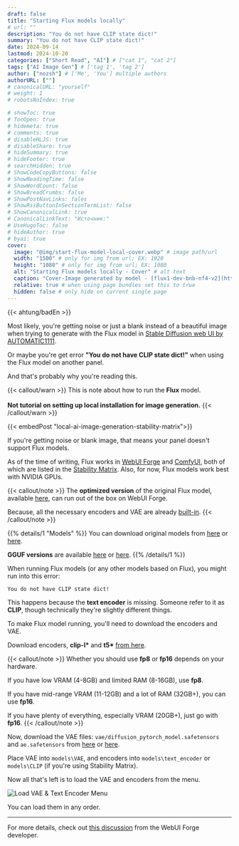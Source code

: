 ```yaml
---
draft: false
title: "Starting Flux models locally"
# url: ""
description: "You do not have CLIP state dict!"
summary: "You do not have CLIP state dict!"
date: 2024-09-14
lastmod: 2024-10-20
categories: ["Short Read", "AI"] # ["cat 1", "cat 2"]
tags: ["AI Image Gen"] # ['tag 1', 'tag 2']
author: ["nozsh"] # ['Me', 'You'] multiple authors
authorURL: [""]
# canonicalURL: "yourself"
# weight: 1
# robotsNoIndex: true

# showToc: true
# TocOpen: true
# hidemeta: true
# comments: true
# disableHLJS: true
# disableShare: true
# hideSummary: true
# hideFooter: true
# searchHidden: true
# ShowCodeCopyButtons: false
# ShowReadingTime: false
# ShowWordCount: false
# ShowBreadCrumbs: false
# ShowPostNavLinks: fales
# ShowRssButtonInSectionTermList: false
# ShowCanonicalLink: true
# CanonicalLinkText: "Источник:"
# UseHugoToc: false
# hideAuthor: true
# byai: true
cover:
  image: "@img/start-flux-model-local-cover.webp" # image path/url
  width: "1500" # only for img from url; EX: 1920
  height: "1080" # only for img from url; EX: 1080
  alt: "Starting Flux models locally - Cover" # alt text
  caption: "Cover-Image generated by model - [flux1-dev-bnb-nf4-v2](https://huggingface.co/lllyasviel/flux1-dev-bnb-nf4?sl)" # display caption under cover
  relative: true # when using page bundles set this to true
  hidden: false # only hide on current single page
---
```


{{< ahtung/badEn >}}

Most likely, you're getting noise or just a blank instead of a beautiful image when trying to generate with the Flux model in [Stable Diffusion web UI by AUTOMATIC1111](https://github.com/AUTOMATIC1111/stable-diffusion-webui?sl).

Or maybe you're get error **"You do not have CLIP state dict!"** when using the Flux model on another panel.

And that's probably why you're reading this.

{{< callout/warn >}}
This is note about how to run the **Flux** model.<br>  
**Not tutorial on setting up local installation for image generation.**
{{< /callout/warn >}}

{{< embedPost "local-ai-image-generation-stability-matrix">}}

If you're getting noise or blank image, that means your panel doesn't support Flux models.

As of the time of writing, Flux works in [WebUI Forge](https://github.com/lllyasviel/stable-diffusion-webui-forge?sl) and [ComfyUI](https://github.com/comfyanonymous/ComfyUI?sl), both of which are listed in the [Stability Matrix](https://github.com/LykosAI/StabilityMatrix?sl). Also, for now, Flux models work best with NVIDIA GPUs.

{{< callout/note >}}
The **optimized version** of the original Flux model, available [here](https://huggingface.co/lllyasviel/flux1-dev-bnb-nf4?sl), can run out of the box on WebUI Forge.

Because, all the necessary encoders and VAE are already [built-in](https://github.com/lllyasviel/stable-diffusion-webui-forge/discussions/981?sl).
{{< /callout/note >}}

{{% details/1 "Models" %}}
You can download original models from [here](https://huggingface.co/black-forest-labs/FLUX.1-dev?sl) or [here](https://huggingface.co/black-forest-labs/FLUX.1-schnell?sl).

**GGUF versions** are available [here](https://huggingface.co/lllyasviel/FLUX.1-dev-gguf?sl) or [here](https://huggingface.co/lllyasviel/FLUX.1-schnell-gguf?sl).
{{% /details/1 %}}

When running Flux models (or any other models based on Flux), you might run into this error:

```
You do not have CLIP state dict!
```

This happens because the **text encoder** is missing. Someone refer to it as **CLIP**, though technically they're slightly different things.

To make Flux model running, you'll need to download the encoders and VAE.

Download encoders, **clip-l\*** and **t5\*** [from here](https://huggingface.co/comfyanonymous/flux_text_encoders/tree/main?sl).

{{< callout/note >}}
Whether you should use **fp8** or **fp16** depends on your hardware.

If you have low VRAM (4-8GB) and limited RAM (8-16GB), use **fp8**.

If you have mid-range VRAM (11-12GB) and a lot of RAM (32GB+), you can use **fp16**.

If you have plenty of everything, especially VRAM (20GB+), just go with **fp16**.
{{< /callout/note >}}

Now, download the VAE files: `vae/diffusion_pytorch_model.safetensors` and `ae.safetensors` from [here](https://huggingface.co/black-forest-labs/FLUX.1-dev/tree/main?sl) or [here](https://huggingface.co/black-forest-labs/FLUX.1-schnell/tree/main?sl).

Place VAE into `models\VAE`, and encoders into `models\text_encoder` or `models\CLIP` (if you're using Stability Matrix).

Now all that's left is to load the VAE and encoders from the menu.

![Load VAE & Text Encoder Menu](@img/001-start-flux-model-local-load-vae-text-encoder-clip.avif)

You can load them in any order.

---

For more details, check out [this discussion](https://github.com/lllyasviel/stable-diffusion-webui-forge/discussions/1050?sl) from the WebUI Forge developer.

